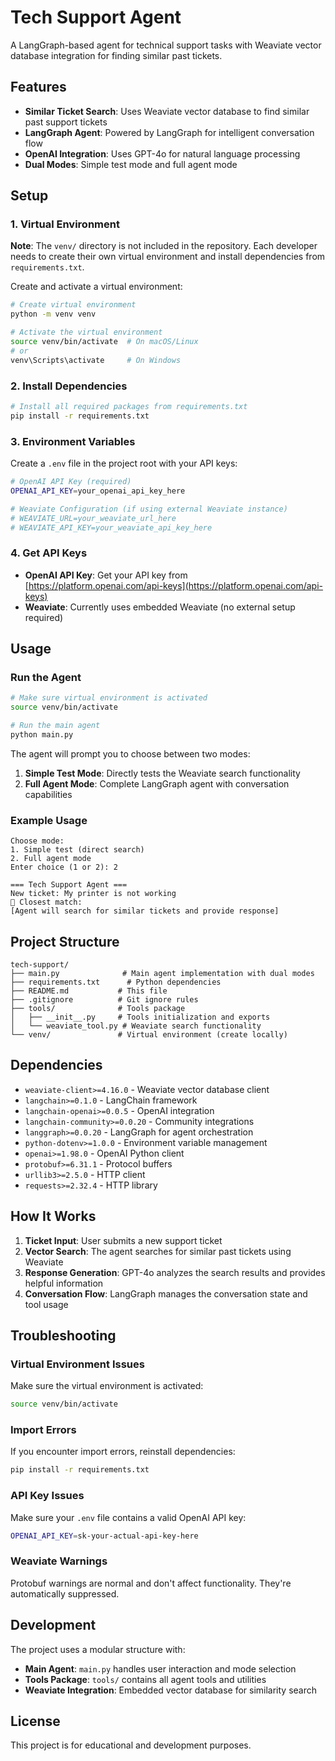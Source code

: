 # Tech Support Agent

A LangGraph-based agent for technical support tasks with Weaviate vector database integration for finding similar past tickets.

## Features

- **Similar Ticket Search**: Uses Weaviate vector database to find similar past support tickets
- **LangGraph Agent**: Powered by LangGraph for intelligent conversation flow
- **OpenAI Integration**: Uses GPT-4o for natural language processing
- **Dual Modes**: Simple test mode and full agent mode

## Setup

### 1. Virtual Environment

**Note**: The `venv/` directory is not included in the repository. Each developer needs to create their own virtual environment and install dependencies from `requirements.txt`.

Create and activate a virtual environment:

```bash
# Create virtual environment
python -m venv venv

# Activate the virtual environment
source venv/bin/activate  # On macOS/Linux
# or
venv\Scripts\activate     # On Windows
```

### 2. Install Dependencies

```bash
# Install all required packages from requirements.txt
pip install -r requirements.txt
```

### 3. Environment Variables

Create a `.env` file in the project root with your API keys:

```bash
# OpenAI API Key (required)
OPENAI_API_KEY=your_openai_api_key_here

# Weaviate Configuration (if using external Weaviate instance)
# WEAVIATE_URL=your_weaviate_url_here
# WEAVIATE_API_KEY=your_weaviate_api_key_here
```

### 4. Get API Keys

- **OpenAI API Key**: Get your API key from [https://platform.openai.com/api-keys](https://platform.openai.com/api-keys)
- **Weaviate**: Currently uses embedded Weaviate (no external setup required)

## Usage

### Run the Agent

```bash
# Make sure virtual environment is activated
source venv/bin/activate

# Run the main agent
python main.py
```

The agent will prompt you to choose between two modes:

1. **Simple Test Mode**: Directly tests the Weaviate search functionality
2. **Full Agent Mode**: Complete LangGraph agent with conversation capabilities

### Example Usage

```
Choose mode:
1. Simple test (direct search)
2. Full agent mode
Enter choice (1 or 2): 2

=== Tech Support Agent ===
New ticket: My printer is not working
🔎 Closest match:
[Agent will search for similar tickets and provide response]
```

## Project Structure

```
tech-support/
├── main.py              # Main agent implementation with dual modes
├── requirements.txt      # Python dependencies
├── README.md           # This file
├── .gitignore          # Git ignore rules
├── tools/              # Tools package
│   ├── __init__.py     # Tools initialization and exports
│   └── weaviate_tool.py # Weaviate search functionality
└── venv/               # Virtual environment (create locally)
```

## Dependencies

- `weaviate-client>=4.16.0` - Weaviate vector database client
- `langchain>=0.1.0` - LangChain framework
- `langchain-openai>=0.0.5` - OpenAI integration
- `langchain-community>=0.0.20` - Community integrations
- `langgraph>=0.0.20` - LangGraph for agent orchestration
- `python-dotenv>=1.0.0` - Environment variable management
- `openai>=1.98.0` - OpenAI Python client
- `protobuf>=6.31.1` - Protocol buffers
- `urllib3>=2.5.0` - HTTP client
- `requests>=2.32.4` - HTTP library

## How It Works

1. **Ticket Input**: User submits a new support ticket
2. **Vector Search**: The agent searches for similar past tickets using Weaviate
3. **Response Generation**: GPT-4o analyzes the search results and provides helpful information
4. **Conversation Flow**: LangGraph manages the conversation state and tool usage

## Troubleshooting

### Virtual Environment Issues
Make sure the virtual environment is activated:
```bash
source venv/bin/activate
```

### Import Errors
If you encounter import errors, reinstall dependencies:
```bash
pip install -r requirements.txt
```

### API Key Issues
Make sure your `.env` file contains a valid OpenAI API key:
```bash
OPENAI_API_KEY=sk-your-actual-api-key-here
```

### Weaviate Warnings
Protobuf warnings are normal and don't affect functionality. They're automatically suppressed.

## Development

The project uses a modular structure with:
- **Main Agent**: `main.py` handles user interaction and mode selection
- **Tools Package**: `tools/` contains all agent tools and utilities
- **Weaviate Integration**: Embedded vector database for similarity search

## License

This project is for educational and development purposes. 
